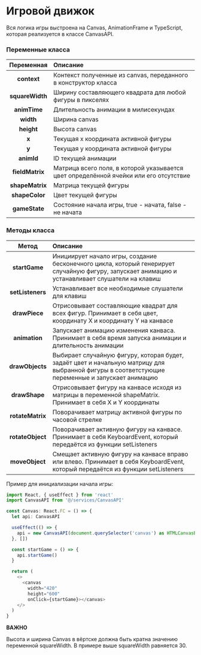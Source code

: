 # Игровой движок
Вся логика игры выстроена на Canvas, AnimationFrame и TypeScript, которая реализуется в классе CanvasAPI.

### Переменные класса

|   Переменная    | Описание                                                                              |
| :-------------: | :------------------------------------------------------------------------------------ |
|   **context**   | Контекст полученные из canvas, переданного в конструктор класса                       |
| **squareWidth** | Ширину составляющего квадрата для любой фигуры в пикселях                             |
|   **animTime**  | Длительность анимации в милисекундах                                                  |
|     **width**   | Ширина canvas                                                                         |
|    **height**   | Высота canvas                                                                         |
|      **x**      | Текущая x координата активной фигуры                                                  |
|      **y**      | Текущая y координата активной фигуры                                                  |
|   **animId**    | ID текущей анимации                                                                   |
| **fieldMatrix** | Матрица всего поля, в которой указывается цвет определённой ячейки или его отсутствие |
| **shapeMatrix** | Матрица текущей фигуры                                                                |
|  **shapeColor** | Цвет текущей фигуры                                                                   |
|  **gameState**  | Состояние начала игры, true - начата, false - не начата                               |

### Методы класса

|       Метод      | Описание                                                                                                                                         |
| :--------------: | :----------------------------------------------------------------------------------------------------------------------------------------------- |
|   **startGame**  | Инициирует начало игры, создание бесконечного цикла, который генерирует случайную фигуру, запускает анимацию и устанавливает слушатели на клавиш |
| **setListeners** | Устанавливает все необходимые слушатели для клавиш                                                                                               |
|   **drawPiece**  | Отрисовывает составляющие квадрат для всех фигур. Принимает в себя цвет, координату X и координату Y на канвасе                                  |
|   **animation**  | Запускает анимацию изменения канваса. Принимает в себя время запуска анимации и длительность анимации                                            |
|  **drawObjects** | Выбирает случайную фигуру, которая будет, задаёт цвет и начальную матрицу для выбранной фигуры в соответстующие переменные и запускает анимацию  |
|   **drawShape**  | Отрисовывает фигуру на канвасе исходя из матрицы в переменной shapeMatrix. Принимает в себя X и Y координаты                                     |
| **rotateMatrix** | Поворачивает матрицу активной фигуры по часовой стрелке                                                                                          |
| **rotateObject** | Поворачивает активную фигуру на канвасе. Принимает в себя KeyboardEvent, который передаётся из функции setListeners                              |
|  **moveObject**  | Смещает активную фигуру на канвасе вправо или влево. Принимает в себя KeyboardEvent, который передаётся из функции setListeners                  |

Пример для инициализации начала игры:
``` typescript
import React, { useEffect } from 'react'
import CanvasAPI from '@/services/CanvasAPI'

const Canvas: React.FC = () => {
  let api: CanvasAPI

  useEffect(() => {
    api = new CanvasAPI(document.querySelector('canvas') as HTMLCanvasElement)
  }, [])

  const startGame = () => {
    api.startGame()
  }

  return (
    <>
      <canvas
        width="420"
        height="600"
        onClick={startGame}></canvas>
    </>
  )
}
```
**ВАЖНО**

Высота и ширина Canvas в вёртске должна быть кратна значению переменной squareWidth. В примере выше squareWidth равняется 30.             